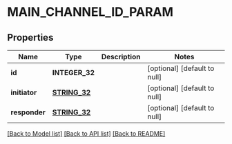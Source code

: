 # MAIN_CHANNEL_ID_PARAM

## Properties
Name | Type | Description | Notes
------------ | ------------- | ------------- | -------------
**id** | **INTEGER_32** |  | [optional] [default to null]
**initiator** | [**STRING_32**](STRING_32.md) |  | [optional] [default to null]
**responder** | [**STRING_32**](STRING_32.md) |  | [optional] [default to null]

[[Back to Model list]](../README.md#documentation-for-models) [[Back to API list]](../README.md#documentation-for-api-endpoints) [[Back to README]](../README.md)


